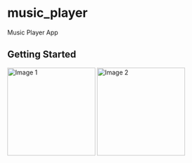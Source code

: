 # music_player

Music Player App

## Getting Started
<img src="https://i.ibb.co/FmTJQFx/Whats-App-Image-2024-03-13-at-10-50-09.jpg" alt="Image 1" height="200" width="200"> <img src="https://i.ibb.co/Z2xQCbq/Whats-App-Image-2024-03-13-at-10-50-08.jpg" alt="Image 2" height="200" width="200">

